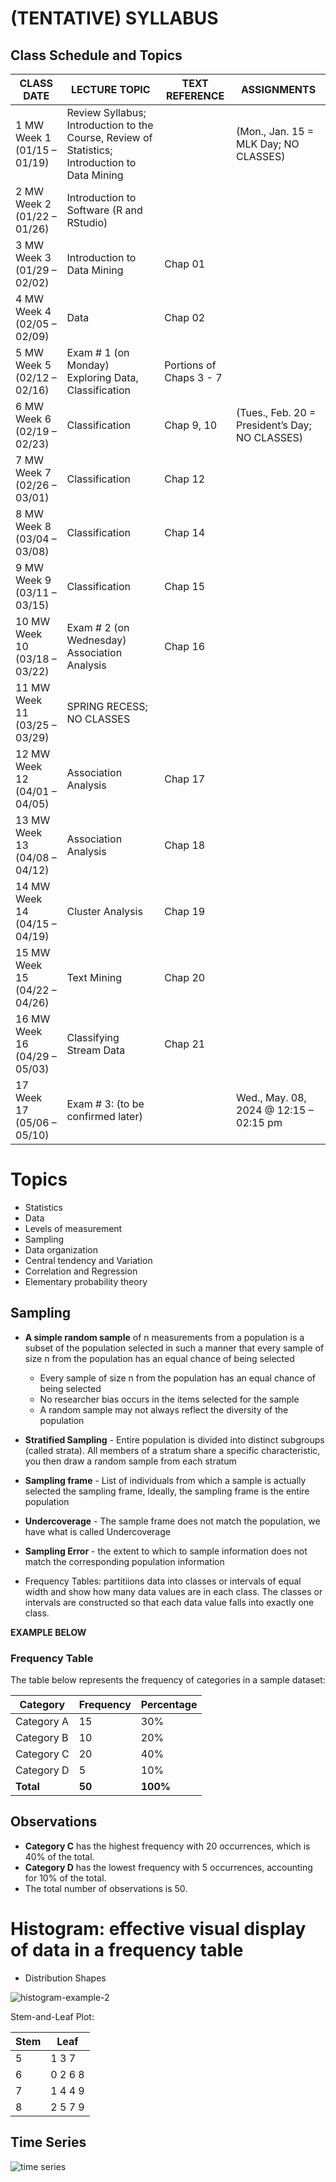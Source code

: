 # (TENTATIVE) SYLLABUS

## Class Schedule and Topics

| CLASS DATE | LECTURE TOPIC | TEXT REFERENCE | ASSIGNMENTS |
|------------|---------------|----------------|-------------|
| 1 MW Week 1 (01/15 – 01/19) | Review Syllabus; Introduction to the Course, Review of Statistics; Introduction to Data Mining | | (Mon., Jan. 15 = MLK Day; NO CLASSES) |
| 2 MW Week 2 (01/22 – 01/26) | Introduction to Software (R and RStudio) | | |
| 3 MW Week 3 (01/29 – 02/02) | Introduction to Data Mining | Chap 01 | |
| 4 MW Week 4 (02/05 – 02/09) | Data | Chap 02 | |
| 5 MW Week 5 (02/12 – 02/16) | Exam # 1 (on Monday) Exploring Data, Classification | Portions of Chaps 3 - 7 | |
| 6 MW Week 6 (02/19 – 02/23) | Classification | Chap 9, 10 | (Tues., Feb. 20 = President’s Day; NO CLASSES) |
| 7 MW Week 7 (02/26 – 03/01) | Classification | Chap 12 | |
| 8 MW Week 8 (03/04 – 03/08) | Classification | Chap 14 | |
| 9 MW Week 9 (03/11 – 03/15) | Classification | Chap 15 | |
| 10 MW Week 10 (03/18 – 03/22) | Exam # 2 (on Wednesday) Association Analysis | Chap 16 | |
| 11 MW Week 11 (03/25 – 03/29) | SPRING RECESS; NO CLASSES | | |
| 12 MW Week 12 (04/01 – 04/05) | Association Analysis | Chap 17 | |
| 13 MW Week 13 (04/08 – 04/12) | Association Analysis | Chap 18 | |
| 14 MW Week 14 (04/15 – 04/19) | Cluster Analysis | Chap 19 | |
| 15 MW Week 15 (04/22 – 04/26) | Text Mining | Chap 20 | |
| 16 MW Week 16 (04/29 – 05/03) | Classifying Stream Data | Chap 21 | |
| 17 Week 17 (05/06 – 05/10) | Exam # 3: (to be confirmed later) | | Wed., May. 08, 2024 @ 12:15 – 02:15 pm |

# Topics

- Statistics
- Data
- Levels of measurement
- Sampling
- Data organization
- Central tendency and Variation
- Correlation and Regression
- Elementary probability theory

## Sampling

- **A simple random sample** of n measurements from a population is a subset of the population selected in such a manner that every sample of size n from the population has an equal chance of being selected
    - Every sample of size n from the population has an equal chance of being selected
    - No researcher bias occurs in the items selected for the sample
    - A random sample may not always reflect the diversity of the population
- **Stratified Sampling** - Entire population is divided into distinct subgroups (called strata). All members of a stratum share a specific characteristic, you then draw a random sample from each stratum
- **Sampling frame** - List of individuals from which a sample is actually selected the sampling frame, Ideally, the sampling frame is the entire population
- **Undercoverage** - The sample frame does not match the population, we have what is called Undercoverage
- **Sampling Error** - the extent to which to sample information does not match the corresponding population information

- Frequency Tables: partitiions data into classes or intervals of equal width and show how many data values are in each class. The classes or intervals are constructed so that each data value falls into exactly one class.

**EXAMPLE BELOW**

### Frequency Table

The table below represents the frequency of categories in a sample dataset:

| Category | Frequency | Percentage |
|----------|-----------|------------|
| Category A | 15        | 30%        |
| Category B | 10        | 20%        |
| Category C | 20        | 40%        |
| Category D | 5         | 10%        |
| **Total**  | **50**    | **100%**   |

## Observations

- **Category C** has the highest frequency with 20 occurrences, which is 40% of the total.
- **Category D** has the lowest frequency with 5 occurrences, accounting for 10% of the total.
- The total number of observations is 50.

# Histogram: effective visual display of data in a frequency table

- Distribution Shapes

![histogram-example-2](https://github.com/BrendanGlancy/akron/assets/61941978/c5455022-a898-4eeb-9536-c3a3190cee72)


Stem-and-Leaf Plot:

Stem | Leaf
-----|-------
  5  | 1 3 7
  6  | 0 2 6 8
  7  | 1 4 4 9
  8  | 2 5 7 9

## Time Series

![time series](https://github.com/BrendanGlancy/akron/assets/61941978/ad919761-9449-4d04-8270-c6d31b14d3d1)


